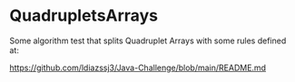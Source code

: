 # QuadrupletsArrays
Some algorithm test that splits Quadruplet Arrays with some rules defined at:

https://github.com/ldiazssj3/Java-Challenge/blob/main/README.md
